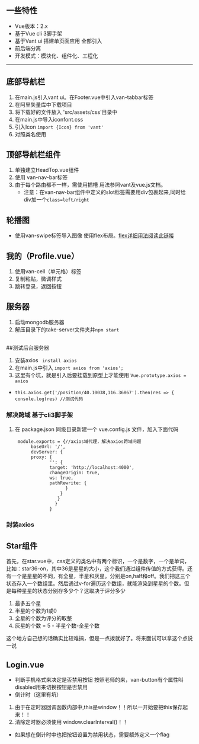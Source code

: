 ##  ##

## 一些特性
* Vue版本：2.x
* 基于Vue cli 3脚手架
* 基于Vant ui 搭建单页面应用 全部引入
* 前后端分离
* 开发模式：模块化、组件化、工程化

---

## 底部导航栏
  1. 在main.js引入vant ui。在Footer.vue中引入van-tabbar标签
  2. 在阿里矢量库中下载项目
  3. 将下载好的文件放入 'src/assets/css'目录中
  4. 在main.js中导入iconfont.css
  5. 引入Icon `import {Icon} from 'vant'`
  6. 对照类名使用 

## 顶部导航栏组件
1. 单独建立HeadTop.vue组件
2. 使用 van-nav-bar标签  
3. 由于每个路由都不一样，需使用插槽 用法参照vant及vue.js文档。
	* 注意：在van-nav-bar组件中定义的slot标签需要用div包裹起来,同时给div加一个`class=left/right`

## 轮播图
* 使用van-swipe标签导入图像  	 使用flex布局。[flex详细用法阅读此链接](https://zhuanlan.zhihu.com/p/25303493)

## 我的（Profile.vue）
1. 使用van-cell（单元格）标签
2. 复制粘贴，微调样式
3. 跳转登录，返回按钮

## 服务器
1. 启动mongodb服务器
2. 解压目录下的take-server文件夹并`npm start`
##
##测试后台服务器
1. 安装axios ` install axios`
2. 在main.js中引入 ``` import axios from 'axios'; ```
3. 这里有个坑，就是引入后要挂载到原型上才能使用 `Vue.prototype.axios = axios`
  * `this.axios.get('/position/40.10038,116.36867').then(res => {
        console.log(res) //测试代码`
### 解决跨域 基于cli3脚手架
1. 在 package.json  同级目录新建一个 vue.config.js 文件，加入下面代码


    	module.exports = {//axios域代理，解决axios跨域问题
   			 baseUrl: '/',
   			 devServer: {
   			 proxy: {
				    '': {
				    target: 'http://localhost:4000',
				    changeOrigin: true,
				    ws: true,
				    pathRewrite: {	    
				          }
				        }
				       }
				      }
				    }

### 封装axios
  
## Star组件
首先，在star.vue中，css定义的类名中有两个标识，一个是数字，一个是单词，比如：star36-on，其中36是星星的大小，这个我们通过组件传值的方式获得。还有一个是星星的不同，有全星，半星和灰星。分别是on,half和off。我们把这三个状态存入一个数组里。然后通过v-for遍历这个数组，就能渲染到星星的个数。但是每种星星的状态分别存多少个？这取决于评分多少
 1. 最多五个星
 2. 半星的个数为1或0
 3. 全星的个数为评分的取整
 4. 灰星的个数 = 5 - 半星个数-全星个数

 这个地方自己想的话确实比较难搞，但是一点拨就好了。将来面试可以拿这个点说一说


## Login.vue
   * 判断手机格式来决定是否禁用按钮
   按照老师的来，van-button有个属性叫disabled用来切换按钮是否禁用
   * 倒计时（这里有坑）
   1. 由于在定时器回调函数内部中,this是window！！所以一开始要把this保存起来！！
   2. 清除定时器必须使用 window.clearInterval()！！
   * 如果想在倒计时中也把按钮设置为禁用状态，需要额外定义一个flag 
